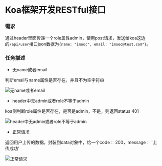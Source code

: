 # Koa框架开发RESTful接口
### 需求
通过header里面传递一个role属性admin，使用post请求，发送给koa这边的`/api/user`接口json数据为`{name: "imooc", email: "imooc@test.com"}`。

### 任务描述

- 无name或者email

判断email与name属性是否存在，并且不为空字符串

![无name或者email](https://img.mukewang.com/climg/5d5e477f0001e9eb05540262.jpg)

- header中无admin或者role不等于admin

koa侧判断role属性是否存在，是否是admin，不是，则返回status 401

![header中无admin或者role不等于admin](https://img.mukewang.com/climg/5d5e47930001d75205540322.jpg)

- 正常请求

返回用户上传的数据，封装到data对象中，给一个code： 200，message： '上传成功'

![正常请求](https://img.mukewang.com/climg/5d5e47ab0001dce005540349.jpg)
